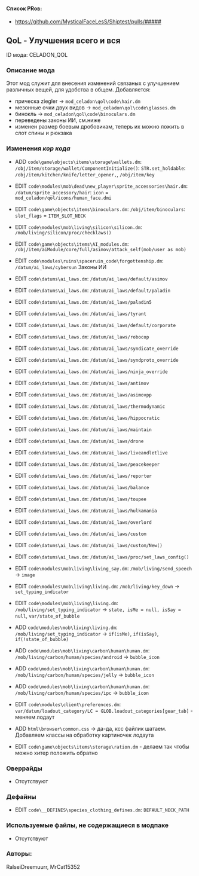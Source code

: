 

#### Список PRов:

- https://github.com/MysticalFaceLesS/Shiptest/pulls/#####
<!--
  Ссылки на PRы, связанные с модом:
  - Создание
  - Большие изменения
-->

<!-- Название мода. Не важно на русском или на английском. -->
## QoL - Улучшения всего и вся

ID мода: CELADON_QOL
<!--
  Название модпака прописными буквами, СОЕДИНЁННЫМИ_ПОДЧЁРКИВАНИЕМ,
  которое ты будешь использовать для обозначения файлов.
-->

### Описание мода

Этот мод служит для внесения изменений связаных с улучшением различных вещей, для удобства в общем.
Добавляется: 
- прическа ziegler -> `mod_celadon\qol\code\hair.dm`
- мезонные очки двух видов -> `mod_celadon\qol\code\glasses.dm`
- бинокль -> `mod_celadon\qol\code\binoculars.dm`
- переведены законы ИИ, см.ниже
- изменен размер боевым дробовикам, теперь их можно ложить в слот спины и рюкзака
<!--
  Что он делает, что добавляет: что, куда, зачем и почему - всё здесь.
  А также любая полезная информация.
-->

### Изменения *кор кода*

- ADD `code\game\objects\items\storage\wallets.dm`: `/obj/item/storage/wallet/ComponentInitialize()`: `STR.set_holdable`: `/obj/item/kitchen/knife/letter_opener,`, `/obj/item/key`
- EDIT `code\modules\mob\dead\new_player\sprite_accessories\hair.dm`: `/datum/sprite_accessory/hair`: `icon` = `mod_celadon/qol/icons/human_face.dmi`
- EDIT `code\game\objects\items\binoculars.dm`: `/obj/item/binoculars`: `slot_flags` = `ITEM_SLOT_NECK`
- EDIT `code\modules\mob\living\silicon\silicon.dm`: `/mob/living/silicon/proc/checklaws()`
- EDIT `code\game\objects\items\AI_modules.dm`: `/obj/item/aiModule/core/full/asimov/attack_self(mob/user as mob)`
- EDIT `code\modules\ruins\spaceruin_code\forgottenship.dm`: `/datum/ai_laws/cybersun`
Законы ИИ
- EDIT `code\datums\ai_laws.dm`: `/datum/ai_laws/default/asimov`
- EDIT `code\datums\ai_laws.dm`: `/datum/ai_laws/default/paladin`
- EDIT `code\datums\ai_laws.dm`: `/datum/ai_laws/paladin5`
- EDIT `code\datums\ai_laws.dm`: `/datum/ai_laws/tyrant`
- EDIT `code\datums\ai_laws.dm`: `/datum/ai_laws/default/corporate`
- EDIT `code\datums\ai_laws.dm`: `/datum/ai_laws/robocop`
- EDIT `code\datums\ai_laws.dm`: `/datum/ai_laws/syndicate_override`
- EDIT `code\datums\ai_laws.dm`: `/datum/ai_laws/syndproto_override`
- EDIT `code\datums\ai_laws.dm`: `/datum/ai_laws/ninja_override`
- EDIT `code\datums\ai_laws.dm`: `/datum/ai_laws/antimov`
- EDIT `code\datums\ai_laws.dm`: `/datum/ai_laws/asimovpp`
- EDIT `code\datums\ai_laws.dm`: `/datum/ai_laws/thermodynamic`
- EDIT `code\datums\ai_laws.dm`: `/datum/ai_laws/hippocratic`
- EDIT `code\datums\ai_laws.dm`: `/datum/ai_laws/maintain`
- EDIT `code\datums\ai_laws.dm`: `/datum/ai_laws/drone`
- EDIT `code\datums\ai_laws.dm`: `/datum/ai_laws/liveandletlive`
- EDIT `code\datums\ai_laws.dm`: `/datum/ai_laws/peacekeeper`
- EDIT `code\datums\ai_laws.dm`: `/datum/ai_laws/reporter`
- EDIT `code\datums\ai_laws.dm`: `/datum/ai_laws/balance`
- EDIT `code\datums\ai_laws.dm`: `/datum/ai_laws/toupee`
- EDIT `code\datums\ai_laws.dm`: `/datum/ai_laws/hulkamania`
- EDIT `code\datums\ai_laws.dm`: `/datum/ai_laws/overlord`
- EDIT `code\datums\ai_laws.dm`: `/datum/ai_laws/custom`
- EDIT `code\datums\ai_laws.dm`: `/datum/ai_laws/custom/New()`
- EDIT `code\datums\ai_laws.dm`: `/datum/ai_laws/proc/set_laws_config()`
- EDIT `code\modules\mob\living\living_say.dm`: `/mob/living/send_speech` -> `image`
- EDIT `code\modules\mob\living\living.dm`: `/mob/living/key_down` -> `set_typing_indicator`
- EDIT `code\modules\mob\living\living.dm`: `/mob/living/set_typing_indicator` -> `state, isMe = null, isSay = null`, `var/state_of_bubble`
- ADD `code\modules\mob\living\living.dm`: `/mob/living/set_typing_indicator` -> `if(isMe)`, `if(isSay)`, `if(!state_of_bubble)`
- ADD `code\modules\mob\living\carbon\human\human.dm`: `/mob/living/carbon/human/species/android` -> `bubble_icon`
- ADD `code\modules\mob\living\carbon\human\human.dm`: `/mob/living/carbon/human/species/jelly` -> `bubble_icon`
- ADD `code\modules\mob\living\carbon\human\human.dm`: `/mob/living/carbon/human/species/ipc` -> `bubble_icon`

- EDIT `code\modules\client\preferences.dm`: `var/datum/loadout_category/LC = GLOB.loadout_categories[gear_tab]` - меняем лодаут

- ADD `html\browser\common.css` -> да-да, ксс файлик шатаем. Добавляем классы на обработку картиночек лодаута
- EDIT `code\game\objects\items\storage\ration.dm` - делаем так чтобы можно хитер положить обратно
<!--
  Если вы редактировали какие-либо процедуры или переменные в кор коде,
  они должны быть указаны здесь.
  Нужно указать и файл, и процедуры/переменные.

  Изменений нет - напиши "Отсутствуют"
-->

### Оверрайды

- Отсутствуют
<!--
  Если ты добавлял новый модульный оверрайд, его нужно указать здесь.
  Здесь указываются оверрайды в твоём моде и папке `_master_files`

  Изменений нет - напиши "Отсутствуют"
-->

### Дефайны

- EDIT `code\__DEFINES\species_clothing_defines.dm`: `DEFAULT_NECK_PATH`
<!--
  Если требовалось добавить какие-либо дефайны, укажи файлы,
  в которые ты их добавил, а также перечисли имена.
  И то же самое, если ты используешь дефайны, определённые другим модом.

  Не используешь - напиши "Отсутствуют"
-->

### Используемые файлы, не содержащиеся в модпаке

- Отсутствуют
<!--
  Будь то немодульный файл или модульный файл, который не содержится в папке,
  принадлежащей этому конкретному моду, он должен быть упомянут здесь.
  Хорошими примерами являются иконки или звуки, которые используются одновременно
  несколькими модулями, или что-либо подобное.
-->

### Авторы:

RalseiDreemuurr, MrCat15352
<!--
  Здесь находится твой никнейм
  Если работал совместно - никнеймы тех, кто помогал.
  В случае порта чего-либо должна быть ссылка на источник.
-->
